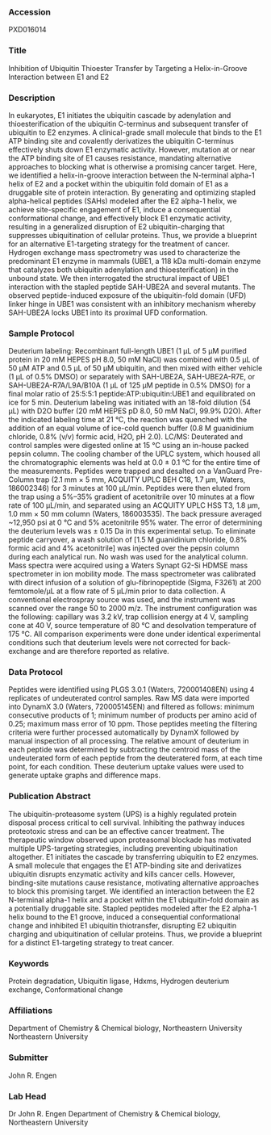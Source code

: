 ### Accession
PXD016014

### Title
Inhibition of Ubiquitin Thioester Transfer by Targeting a Helix-in-Groove Interaction between E1 and E2

### Description
In eukaryotes, E1 initiates the ubiquitin cascade by adenylation and thioesterification of the ubiquitin C-terminus and subsequent transfer of ubiquitin to E2 enzymes. A clinical-grade small molecule that binds to the E1 ATP binding site and covalently derivatizes the ubiquitin C-terminus effectively shuts down E1 enzymatic activity. However, mutation at or near the ATP binding site of E1 causes resistance, mandating alternative approaches to blocking what is otherwise a promising cancer target. Here, we identified a helix-in-groove interaction between the N-terminal alpha-1 helix of E2 and a pocket within the ubiquitin fold domain of E1 as a druggable site of protein interaction. By generating and optimizing stapled alpha-helical peptides (SAHs) modeled after the E2 alpha-1 helix, we achieve site-specific engagement of E1, induce a consequential conformational change, and effectively block E1 enzymatic activity, resulting in a generalized disruption of E2 ubiquitin-charging that suppresses ubiquitination of cellular proteins. Thus, we provide a blueprint for an alternative E1-targeting strategy for the treatment of cancer. Hydrogen exchange mass spectrometry was used to characterize the predominant E1 enzyme in mammals (UBE1, a 118 kDa multi-domain enzyme that catalyzes both ubiquitin adenylation and thioesterification) in the unbound state.  We then interrogated the structural impact of UBE1 interaction with the stapled peptide SAH-UBE2A and several mutants. The observed peptide-induced exposure of the ubiquitin-fold domain (UFD) linker hinge in UBE1 was consistent with an inhibitory mechanism whereby SAH-UBE2A locks UBE1 into its proximal UFD conformation.

### Sample Protocol
Deuterium labeling:  Recombinant full-length UBE1 (1 μL of 5 μM purified protein in 20 mM HEPES pH 8.0, 50 mM NaCl) was combined with 0.5 μL of 50 μM ATP and 0.5 μL of 50 μM ubiquitin, and then mixed with either vehicle (1 μL of 0.5% DMSO) or separately with SAH-UBE2A, SAH-UBE2A-R7E, or SAH-UBE2A-R7A/L9A/B10A (1 μL of 125 μM peptide in 0.5% DMSO) for a final molar ratio of 25:5:5:1 peptide:ATP:ubiquitin:UBE1 and equilibrated on ice for 5 min. Deuterium labeling was initiated with an 18-fold dilution (54 μL) with D2O buffer (20 mM HEPES pD 8.0, 50 mM NaCl, 99.9% D2O).  After the indicated labeling time at 21 °C, the reaction was quenched with the addition of an equal volume of ice-cold quench buffer (0.8 M guanidinium chloride, 0.8% (v/v) formic acid, H2O, pH 2.0).  LC/MS:  Deuterated and control samples were digested online at 15 °C using an in-house packed pepsin column.  The cooling chamber of the UPLC system, which housed all the chromatographic elements was held at 0.0 ± 0.1 °C for the entire time of the measurements. Peptides were trapped and desalted on a VanGuard Pre-Column trap (2.1 mm × 5 mm, ACQUITY UPLC BEH C18, 1.7 µm, Waters, 186002346) for 3 minutes at 100 µL/min.  Peptides were then eluted from the trap using a 5%–35% gradient of acetonitrile over 10 minutes at a flow rate of 100 µL/min, and separated using an ACQUITY UPLC HSS T3, 1.8 µm, 1.0 mm × 50 mm column (Waters, 186003535).  The back pressure averaged ~12,950 psi at 0 °C and 5% acetonitrile 95% water.  The error of determining the deuterium levels was ± 0.15 Da in this experimental setup.  To eliminate peptide carryover, a wash solution of [1.5 M guanidinium chloride, 0.8% formic acid and 4% acetonitrile] was injected over the pepsin column during each analytical run.  No wash was used for the analytical column.  Mass spectra were acquired using a Waters Synapt G2-Si HDMSE mass spectrometer in ion mobility mode.  The mass spectrometer was calibrated with direct infusion of a solution of glu-fibrinopeptide (Sigma, F3261) at 200 femtomole/µL at a flow rate of 5 µL/min prior to data collection.  A conventional electrospray source was used, and the instrument was scanned over the range 50 to 2000 m/z.  The instrument configuration was the following: capillary was 3.2 kV, trap collision energy at 4 V, sampling cone at 40 V, source temperature of 80 °C and desolvation temperature of 175 °C.  All comparison experiments were done under identical experimental conditions such that deuterium levels were not corrected for back-exchange and are therefore reported as relative.

### Data Protocol
Peptides were identified using PLGS 3.0.1 (Waters, 720001408EN) using 4 replicates of undeuterated control samples.  Raw MS data were imported into DynamX 3.0 (Waters, 720005145EN) and filtered as follows: minimum consecutive products of 1; minimum number of products per amino acid of 0.25; maximum mass error of 10 ppm. Those peptides meeting the filtering criteria were further processed automatically by DynamX followed by manual inspection of all processing.    The relative amount of deuterium in each peptide was determined by subtracting the centroid mass of the undeuterated form of each peptide from the deuteratered form, at each time point, for each condition.  These deuterium uptake values were used to generate uptake graphs and difference maps.

### Publication Abstract
The ubiquitin-proteasome system (UPS) is a highly regulated protein disposal process critical to cell survival. Inhibiting the pathway induces proteotoxic stress and can be an effective cancer treatment. The therapeutic window observed upon proteasomal blockade has motivated multiple UPS-targeting strategies, including preventing ubiquitination altogether. E1 initiates the cascade by transferring ubiquitin to E2 enzymes. A small molecule that engages the E1 ATP-binding site and derivatizes ubiquitin disrupts enzymatic activity and kills cancer cells. However, binding-site mutations cause resistance, motivating alternative approaches to block this promising target. We identified an interaction between the E2 N-terminal alpha-1 helix and a pocket within the E1 ubiquitin-fold domain as a potentially druggable site. Stapled peptides modeled after the E2 alpha-1 helix bound to the E1 groove, induced a consequential conformational change and inhibited E1 ubiquitin thiotransfer, disrupting E2 ubiquitin charging and ubiquitination of cellular proteins. Thus, we provide a blueprint for a distinct E1-targeting strategy to treat cancer.

### Keywords
Protein degradation, Ubiquitin ligase, Hdxms, Hydrogen deuterium exchange, Conformational change

### Affiliations
Department of Chemistry & Chemical biology, Northeastern University
Northeastern University

### Submitter
John R. Engen

### Lab Head
Dr John R. Engen
Department of Chemistry & Chemical biology, Northeastern University


